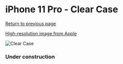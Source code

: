 # iPhone 11 Pro  - Clear Case

[Return to previous page](/iphone_11)

[High-resolution image from Apple](https://store.storeimages.cdn-apple.com/8756/as-images.apple.com/is/MWYK2?wid=4500&hei=4500&fmt=png)

<div style="width: 384px"><img src="/everypreview/MWYK2.png" alt="Clear Case"></div>

### Under construction
